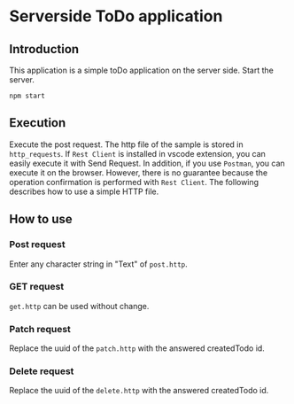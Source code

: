 # Serverside ToDo application

## Introduction

This application is a simple toDo application on the server side.
Start the server.

```console
npm start
```

## Execution

Execute the post request.
The http file of the sample is stored in `http_requests`.
If `Rest Client` is installed in vscode extension, you can easily execute it with Send Request.
In addition, if you use `Postman`, you can execute it on the browser.
However, there is no guarantee because the operation confirmation is performed with `Rest Client`.
The following describes how to use a simple HTTP file.

## How to use

### Post request

Enter any character string in "Text" of `post.http`.

### GET request

`get.http` can be used without change.

### Patch request

Replace the uuid of the `patch.http` with the answered createdTodo id.

### Delete request

Replace the uuid of the `delete.http` with the answered createdTodo id.
